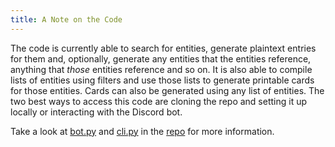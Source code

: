 ```yaml
---
title: A Note on the Code
---
```


The code is currently able to search for entities, generate plaintext entries for them and, optionally, generate any entities that the entities reference, anything that *those* entities reference and so on. It is also able to compile lists of entities  using filters and use those lists to generate printable cards for those entities. Cards can also be generated using any list of entities. The two best ways to access this code are cloning the repo and setting it up locally or interacting with the Discord bot.

Take a look at [bot.py](https://github.com/loafee/citatel/blob/main/bot.py) and [cli.py](https://github.com/loafee/citatel/blob/main/cli.py) in the [repo](https://github.com/loafee/citatel) for more information.